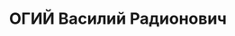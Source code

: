 ---
title: ОГИЙ Василий Радионович
description: "народився 1893, м. Кобеляки Полтавської обл., \n  прож. м. Хмільник,\
  \ українець, із робітників, освіта початкова, голова райвиконкому, одруж., 3 дітей.\
  \ \n  Арешт. 11.09.1937 р. Звинувач. за ст. 54–8, 11 КК УРСР. \n  За вироком Верховного\
  \ суду УРСР від 26.10.1937 р. до ВМП \n  розстріляний 27.10.1937 р. \n  Реабіл.\
  \ 24.12.1957 р."
---